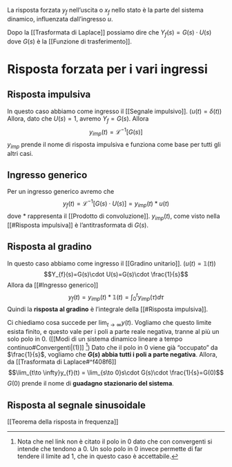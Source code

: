 La risposta forzata $y_{f}$ nell’uscita o $x_{f}$ nello stato è la parte del sistema dinamico, influenzata dall’ingresso $u$.

Dopo la [[Trasformata di Laplace]] possiamo dire che $Y_{f}(s) = G(s)\cdot U(s)$ dove $G(s)$ è la [[Funzione di trasferimento]].

# Risposta forzata per i vari ingressi
## Risposta impulsiva
In questo caso abbiamo come ingresso il [[Segnale impulsivo]]. ($u(t)=\delta(t)$)
Allora, dato che $U(s)=1$, avremo $Y_{f}=G(s)$.
Allora $$y_{imp}(t)=\mathcal{L}^{-1}[G(s)]$$
$y_{imp}$ prende il nome di risposta impulsiva e funziona come base per tutti gli altri casi.

## Ingresso generico
Per un ingresso generico avremo che $$y_{f}(t)=\mathcal{L}^{-1}[G(s)\cdot U(s)]=y_{imp}(t)*u(t)$$
dove $*$ rappresenta il [[Prodotto di convoluzione]].
$y_{imp}(t)$, come visto nella [[#Risposta impulsiva]] è l’antitrasformata di $G(s)$.
## Risposta al gradino
In questo caso abbiamo come ingresso il [[Gradino unitario]]. ($u(t)=\mathbb{1}(t)$)
$$Y_{f}(s)=G(s)\cdot U(s)=G(s)\cdot \frac{1}{s}$$
Allora da [[#Ingresso generico]]
$$y_{f}(t)=y_{imp}(t)*\mathbb{1}(t)=\int_{0}^{t}y_{imp}(\tau)d\tau$$
Quindi la **risposta al gradino** è l’integrale della [[#Risposta impulsiva]].

Ci chiediamo cosa succede per $\lim_{t\to \infty}y(t)$.
Vogliamo che questo limite esista finito, e questo vale per i poli a parte reale negativa, tranne al più un solo polo in 0. ([[Modi di un sistema dinamico lineare a tempo continuo#Convergenti|(1)]] [^1])
Dato che il polo in 0 viene già “occupato” da $\frac{1}{s}$, vogliamo che **$G(s)$ abbia tutti i poli a parte negativa**.
Allora, da [[Trasformata di Laplace#^f408f6]]
$$\lim_{t\to \infty}y_{f}(t) = \lim_{s\to 0}s\cdot G(s)\cdot \frac{1}{s}=G(0)$$
$G(0)$ prende il nome di **guadagno stazionario del sistema**.




[^1]: Nota che nel link non è citato il polo in 0 dato che con convergenti si intende che tendono a 0. Un solo polo in 0 invece permette di far tendere il limite ad 1, che in questo caso è accettabile.

## Risposta al segnale sinusoidale
[[Teorema della risposta in frequenza]]